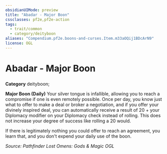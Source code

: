 ```yaml
---
obsidianUIMode: preview
title: "Abadar - Major Boon"
cssclasses: pf2e,pf2e-action
tags:
  - trait/common
  - category/deityboon
aliases: "Compendium.pf2e.boons-and-curses.Item.m33aOQij1BDcArN9"
license: OGL
---
```

# Abadar - Major Boon

### 

**Category** deityboon; 




**Major Boon (Daily)** Your silver tongue is infallible, allowing you to reach a compromise if one is even remotely possible. Once per day, you know just what to offer to make a deal or broker a negotiation, and if you offer your divinely inspired deal, you can automatically receive a result of 20 + your Diplomacy modifier on your Diplomacy check instead of rolling. This does not increase your degree of success like rolling a 20 would.

If there is legitimately nothing you could offer to reach an agreement, you learn that, and you don't expend your daily use of the boon.

*Source: Pathfinder Lost Omens: Gods & Magic*
*OGL*